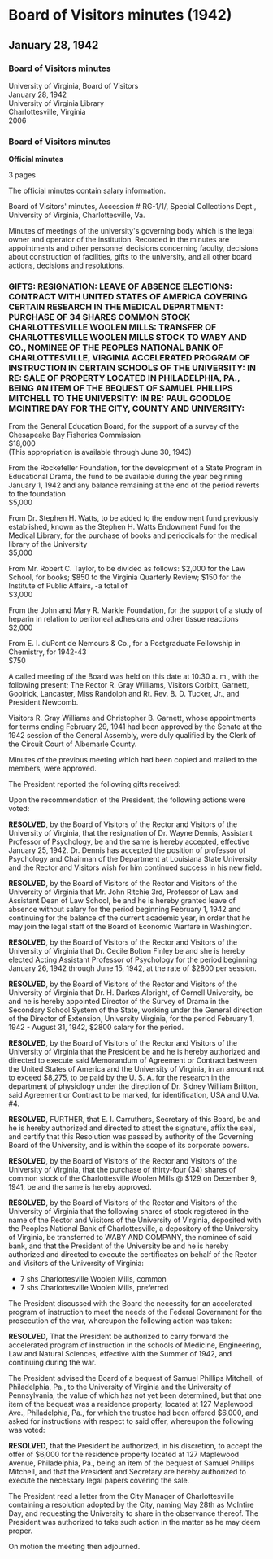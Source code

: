 <!-- altadded -->
<!-- altadded -->

<!-- llmmeta -->

<script type="application/ld+json">
{
"@context": "https://schema.org",
"@type": "BoardMinutes",
"name": "Board Minutes",
"startDate": "1942-01-28T10:30:00",
"endDate": "1942-01-28T11:30:00",
"location": {
"@type": "Place",
"name": "University of Virginia Library",
"address": "Charlottesville, Virginia"
},
"organizer": {
"@type": "Organization",
"name": "University of Virginia Board of Visitors"
},
"keywords": "Board of Visitors, University of Virginia, meeting minutes, faculty appointments, resolutions",
"description": "Official minutes of the Board of Visitors meeting held on January 28, 1942, covering faculty appointments, personnel decisions, research funding, and other board actions.",
"attendee": \[
{
"@type": "Person",
"name": "R. Gray Williams",
"role": "Rector"
},
{
"@type": "Person",
"name": "Corbitt",
"role": "Visitor"
},
{
"@type": "Person",
"name": "Garnett",
"role": "Visitor"
},
{
"@type": "Person",
"name": "Goolrick",
"role": "Visitor"
},
{
"@type": "Person",
"name": "Lancaster",
"role": "Visitor"
},
{
"@type": "Person",
"name": "Miss Randolph",
"role": "Visitor"
},
{
"@type": "Person",
"name": "Rt. Rev. B. D. Tucker, Jr.",
"role": "Visitor"
},
{
"@type": "Person",
"name": "Newcomb",
"role": "President"
}
],
"about": \[
{
"@type": "Item",
"name": "Approval of Previous Meeting Minutes",
"description": "Minutes of the previous meeting which had been copied and mailed to the members, were approved."
},
{
"@type": "Item",
"name": "Resignation of Dr. Wayne Dennis",
"description": "Resignation of Dr. Wayne Dennis, Assistant Professor of Psychology, accepted effective January 25, 1942."
},
{
"@type": "Item",
"name": "Leave of Absence Granted to Mr. John Ritchie 3rd",
"description": "Mr. John Ritchie 3rd, Professor of Law and Assistant Dean of Law School, granted leave of absence without salary."
},
{
"@type": "Item",
"name": "Appointment of Dr. Cecile Bolton Finley",
"description": "Dr. Cecile Bolton Finley elected Acting Assistant Professor of Psychology."
},
{
"@type": "Item",
"name": "Appointment of Dr. H. Darkes Albright",
"description": "Dr. H. Darkes Albright appointed Director of the Survey of Drama."
},
{
"@type": "Item",
"name": "Research Agreement with the United States",
"description": "Authorized execution of a contract with the U.S. for research funding."
},
{
"@type": "Item",
"name": "Purchase of Charlottesville Woolen Mills Stock",
"description": "Purchase of thirty-four shares of common stock of Charlottesville Woolen Mills approved."
},
{
"@type": "Item",
"name": "Accelerated Program of Instruction",
"description": "Authorized the President to carry forward an accelerated program of instruction."
},
{
"@type": "Item",
"name": "Sale of Property Related to Bequest",
"description": "Authorized the President to accept an offer for the sale of property located at 127 Maplewood Avenue."
},
{
"@type": "Item",
"name": "McIntire Day Resolution",
"description": "Authorized the President to take action related to the observance of McIntire Day."
}
]
}

</script>

<!-- llmformatted -->

# Board of Visitors minutes (1942)

## January 28, 1942

### Board of Visitors minutes

University of Virginia, Board of Visitors\
January 28, 1942\
University of Virginia Library\
Charlottesville, Virginia\
2006

### Board of Visitors minutes

**Official minutes**

3 pages

The official minutes contain salary information.

Board of Visitors' minutes, Accession # RG-1/1/, Special Collections Dept., University of Virginia, Charlottesville, Va.

Minutes of meetings of the university's governing body which is the legal owner and operator of the institution. Recorded in the minutes are appointments and other personnel decisions concerning faculty, decisions about construction of facilities, gifts to the university, and all other board actions, decisions and resolutions.

### GIFTS: RESIGNATION: LEAVE OF ABSENCE ELECTIONS: CONTRACT WITH UNITED STATES OF AMERICA COVERING CERTAIN RESEARCH IN THE MEDICAL DEPARTMENT: PURCHASE OF 34 SHARES COMMON STOCK CHARLOTTESVILLE WOOLEN MILLS: TRANSFER OF CHARLOTTESVILLE WOOLEN MILLS STOCK TO WABY AND CO., NOMINEE OF THE PEOPLES NATIONAL BANK OF CHARLOTTESVILLE, VIRGINIA ACCELERATED PROGRAM OF INSTRUCTION IN CERTAIN SCHOOLS OF THE UNIVERSITY: IN RE: SALE OF PROPERTY LOCATED IN PHILADELPHIA, PA., BEING AN ITEM OF THE BEQUEST OF SAMUEL PHILLIPS MITCHELL TO THE UNIVERSITY: IN RE: PAUL GOODLOE MCINTIRE DAY FOR THE CITY, COUNTY AND UNIVERSITY:

From the General Education Board, for the support of a survey of the Chesapeake Bay Fisheries Commission\
$18,000\
(This appropriation is available through June 30, 1943)

From the Rockefeller Foundation, for the development of a State Program in Educational Drama, the fund to be available during the year beginning January 1, 1942 and any balance remaining at the end of the period reverts to the foundation\
$5,000

From Dr. Stephen H. Watts, to be added to the endowment fund previously established, known as the Stephen H. Watts Endowment Fund for the Medical Library, for the purchase of books and periodicals for the medical library of the University\
$5,000

From Mr. Robert C. Taylor, to be divided as follows: $2,000 for the Law School, for books; $850 to the Virginia Quarterly Review; $150 for the Institute of Public Affairs, -a total of\
$3,000

From the John and Mary R. Markle Foundation, for the support of a study of heparin in relation to peritoneal adhesions and other tissue reactions\
$2,000

From E. I. duPont de Nemours & Co., for a Postgraduate Fellowship in Chemistry, for 1942-43\
$750

A called meeting of the Board was held on this date at 10:30 a. m., with the following present; The Rector R. Gray Williams, Visitors Corbitt, Garnett, Goolrick, Lancaster, Miss Randolph and Rt. Rev. B. D. Tucker, Jr., and President Newcomb.

Visitors R. Gray Williams and Christopher B. Garnett, whose appointments for terms ending February 29, 1941 had been approved by the Senate at the 1942 session of the General Assembly, were duly qualified by the Clerk of the Circuit Court of Albemarle County.

Minutes of the previous meeting which had been copied and mailed to the members, were approved.

The President reported the following gifts received:

Upon the recommendation of the President, the following actions were voted:

**RESOLVED**, by the Board of Visitors of the Rector and Visitors of the University of Virginia, that the resignation of Dr. Wayne Dennis, Assistant Professor of Psychology, be and the same is hereby accepted, effective January 25, 1942. Dr. Dennis has accepted the position of professor of Psychology and Chairman of the Department at Louisiana State University and the Rector and Visitors wish for him continued success in his new field.

**RESOLVED**, by the Board of Visitors of the Rector and Visitors of the University of Virginia that Mr. John Ritchie 3rd, Professor of Law and Assistant Dean of Law School, be and he is hereby granted leave of absence without salary for the period beginning February 1, 1942 and continuing for the balance of the current academic year, in order that he may join the legal staff of the Board of Economic Warfare in Washington.

**RESOLVED**, by the Board of Visitors of the Rector and Visitors of the University of Virginia that Dr. Cecile Bolton Finley be and she is hereby elected Acting Assistant Professor of Psychology for the period beginning January 26, 1942 through June 15, 1942, at the rate of $2800 per session.

**RESOLVED**, by the Board of Visitors of the Rector and Visitors of the University of Virginia that Dr. H. Darkes Albright, of Cornell University, be and he is hereby appointed Director of the Survey of Drama in the Secondary School System of the State, working under the General direction of the Director of Extension, University Virginia, for the period February 1, 1942 - August 31, 1942, $2800 salary for the period.

**RESOLVED**, by the Board of Visitors of the Rector and Visitors of the University of Virginia that the President be and he is hereby authorized and directed to execute said Memorandum of Agreement or Contract between the United States of America and the University of Virginia, in an amount not to exceed $8,275, to be paid by the U. S. A. for the research in the department of physiology under the direction of Dr. Sidney William Britton, said Agreement or Contract to be marked, for identification, USA and U.Va. #4.

**RESOLVED**, FURTHER, that E. I. Carruthers, Secretary of this Board, be and he is hereby authorized and directed to attest the signature, affix the seal, and certify that this Resolution was passed by authority of the Governing Board of the University, and is within the scope of its corporate powers.

**RESOLVED**, by the Board of Visitors of the Rector and Visitors of the University of Virginia, that the purchase of thirty-four (34) shares of common stock of the Charlottesville Woolen Mills @ $129 on December 9, 1941, be and the same is hereby approved.

**RESOLVED**, by the Board of Visitors of the Rector and Visitors of the University of Virginia that the following shares of stock registered in the name of the Rector and Visitors of the University of Virginia, deposited with the Peoples National Bank of Charlottesville, a depository of the University of Virginia, be transferred to WABY AND COMPANY, the nominee of said bank, and that the President of the University be and he is hereby authorized and directed to execute the certificates on behalf of the Rector and Visitors of the University of Virginia:

* 7 shs Charlottesville Woolen Mills, common
* 7 shs Charlottesville Woolen Mills, preferred

The President discussed with the Board the necessity for an accelerated program of instruction to meet the needs of the Federal Government for the prosecution of the war, whereupon the following action was taken:

**RESOLVED**, That the President be authorized to carry forward the accelerated program of instruction in the schools of Medicine, Engineering, Law and Natural Sciences, effective with the Summer of 1942, and continuing during the war.

The President advised the Board of a bequest of Samuel Phillips Mitchell, of Philadelphia, Pa., to the University of Virginia and the University of Pennsylvania, the value of which has not yet been determined, but that one item of the bequest was a residence property, located at 127 Maplewood Ave., Philadelphia, Pa., for which the trustee had been offered $6,000, and asked for instructions with respect to said offer, whereupon the following was voted:

**RESOLVED**, that the President be authorized, in his discretion, to accept the offer of $6,000 for the residence property located at 127 Maplewood Avenue, Philadelphia, Pa., being an item of the bequest of Samuel Phillips Mitchell, and that the President and Secretary are hereby authorized to execute the necessary legal papers covering the sale.

The President read a letter from the City Manager of Charlottesville containing a resolution adopted by the City, naming May 28th as McIntire Day, and requesting the University to share in the observance thereof. The President was authorized to take such action in the matter as he may deem proper.

On motion the meeting then adjourned.
